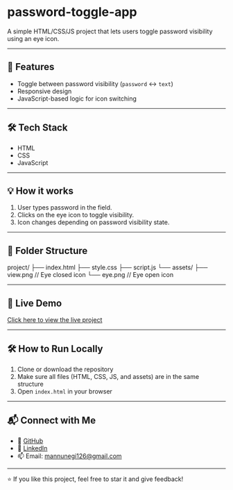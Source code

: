 # password-toggle-app
A simple HTML/CSS/JS project that lets users toggle password visibility using an eye icon.

---

## 🚀 Features

- Toggle between password visibility (`password` <-> `text`)
- Responsive design
- JavaScript-based logic for icon switching

---

## 🛠 Tech Stack

- HTML
- CSS
- JavaScript

---

## 💡 How it works

1. User types password in the field.
2. Clicks on the eye icon to toggle visibility.
3. Icon changes depending on password visibility state.

---

## 📂 Folder Structure

project/
├── index.html
├── style.css
├── script.js
└── assets/
├── view.png // Eye closed icon
└── eye.png // Eye open icon

---

## 🚀 Live Demo

[Click here to view the live project]( https://mukulnegi2004.github.io/password-toggle-app/)

---

## 🛠️ How to Run Locally

1. Clone or download the repository
2. Make sure all files (HTML, CSS, JS, and assets) are in the same structure
3. Open `index.html` in your browser

---

## 📬 Connect with Me

- 💼 [GitHub](https://github.com/mukulnegi2004)
- 💬 [LinkedIn](https://www.linkedin.com/in/mukul-negi-75b741374/)
- 📫 Email: mannunegi126@gmail.com

---

⭐ If you like this project, feel free to star it and give feedback!


